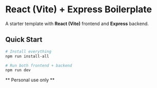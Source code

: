 # React (Vite) + Express Boilerplate

A starter template with **React (Vite)** frontend and **Express** backend.

## Quick Start

```bash
# Install everything
npm run install-all

# Run both frontend + backend
npm run dev
```

** Personal use only  **
